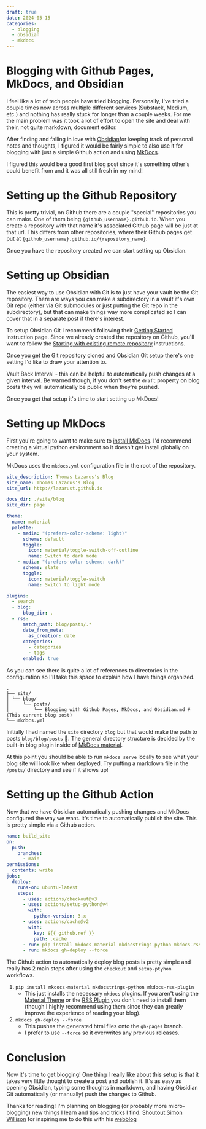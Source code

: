 ```yaml
---
draft: true
date: 2024-05-15
categories:
  - blogging
  - obsidian
  - mkdocs
---
```

# Blogging with Github Pages, MkDocs, and Obsidian
I feel like a lot of tech people have tried blogging. Personally, I've tried a couple times now across multiple different services (Substack, Medium, etc.) and nothing has really stuck for longer than a couple weeks. For me the main problem was it took a lot of effort to open the site and deal with their, not quite markdown, document editor. 

After finding and falling in love with [Obsidian](https://obsidian.md/)for keeping track of personal notes and thoughts, I figured it would be fairly simple to also use it for blogging with just a simple Github action and using [MkDocs](https://www.mkdocs.org/).

I figured this would be a good first blog post since it's something other's could benefit from and it was all still fresh in my mind! 

<!-- more -->

# Setting up the Github Repository
This is pretty trivial, on Github there are a couple "special" repositories you can make. One of them being `{github_username}.github.io`. When you create a repository with that name it's associated Github page will be just at that url. This differs from other repositories, where their Github pages get put at `{github_username}.github.io/{repository_name}`. 

Once you have the repository created we can start setting up Obsidian. 

# Setting up Obsidian
The easiest way to use Obsidian with Git is to just have your vault be the Git repository. There are ways you can make a subdirectory in a vault it's own Git repo (either via Git submodules or just putting the Git repo in the subdirectory), but that can make things way more complicated so I can cover that in a separate post if there's interest. 

To setup Obsidian Git I recommend following their [Getting Started](https://publish.obsidian.md/git-doc/Getting+Started) instruction page. Since we already created the repository on Github, you'll want to follow the [Starting with existing remote repository](https://publish.obsidian.md/git-doc/Getting+Started#Start+with+existing+remote+repository) instructions. 

Once you get the Git repository cloned and Obsidian Git setup there's one setting I'd like to draw your attention to. 

Vault Back Interval - this can be helpful to automatically push changes at a given interval. Be warned though, if you don't set the `draft` property on blog posts they will automatically be public when they're pushed. 

Once you get that setup it's time to start setting up MkDocs!

# Setting up MkDocs
First you're going to want to make sure to [install MkDocs](https://www.mkdocs.org/user-guide/installation/). I'd recommend creating a virtual python environment so it doesn't get install globally on your system. 

MkDocs uses the `mkdocs.yml` configuration file in the root of the repository.

```yml
site_description: Thomas Lazarus's Blog
site_name: Thomas Lazarus's Blog
site_url: http://lazarust.github.io

docs_dir: ./site/blog
site_dir: page

theme:
  name: material
  palette:
    - media: "(prefers-color-scheme: light)"
      scheme: default
      toggle:
        icon: material/toggle-switch-off-outline
        name: Switch to dark mode
    - media: "(prefers-color-scheme: dark)"
      scheme: slate
      toggle:
        icon: material/toggle-switch
        name: Switch to light mode

plugins:
  - search
  - blog:
      blog_dir: .
  - rss:
      match_path: blog/posts/.*
      date_from_meta:
        as_creation: date
      categories:
        - categories
        - tags
      enabled: true
```

As you can see there is quite a lot of references to directories in the configuration so I'll take this space to explain how I have things organized. 

```
. 
├── site/ 
│ └── blog/ 
│     └── posts/ 
│         └── Blogging with Github Pages, MkDocs, and Obsidian.md #(This current blog post) 
└── mkdocs.yml
```

Initially I had named the `site` directory `blog` but that would make the path to posts `blog/blog/posts` 🤮. The general directory structure is decided by the built-in blog plugin inside of [MkDocs material](https://squidfunk.github.io/mkdocs-material/plugins/blog/).

At this point you should be able to run `mkdocs serve` locally to see what your blog site will look like when deployed. Try putting a markdown file in the `/posts/` directory and see if it shows up! 

# Setting up the Github Action
Now that we have Obsidian automatically pushing changes and MkDocs configured the way we want. It's time to automatically publish the site. This is pretty simple via a Github action. 

```yml
name: build_site
on:
  push:
    branches:
      - main
permissions:
  contents: write
jobs:
  deploy:
    runs-on: ubuntu-latest
    steps:
      - uses: actions/checkout@v3
      - uses: actions/setup-python@v4
        with:
          python-version: 3.x
      - uses: actions/cache@v2
        with:
          key: ${{ github.ref }}
          path: .cache
      - run: pip install mkdocs-material mkdocstrings-python mkdocs-rss-plugin
      - run: mkdocs gh-deploy --force
```

The Github action to automatically deploy blog posts is pretty simple and really has 2 main steps after using the `checkout` and `setup-ptyhon` workflows. 
1. `pip install mkdocs-material mkdocstrings-python mkdocs-rss-plugin`
	- This just installs the necessary `mkdocs` plugins. If you aren't using the [Material Theme](https://squidfunk.github.io/mkdocs-material/) or the [RSS Plugin](https://guts.github.io/mkdocs-rss-plugin/) you don't need to install them (though I highly recommend using them since they can greatly improve the experience of reading your blog).
2. `mkdocs gh-deploy --force`
	- This pushes the generated html files onto the `gh-pages` branch. 
	- I prefer to use `--force` so it overwrites any previous releases.

# Conclusion
Now it's time to get blogging! One thing I really like about this setup is that it takes very little thought to create a post and publish it. It's as easy as opening Obsidian, typing some thoughts in markdown, and having Obsidian Git automatically (or manually) push the changes to Github. 


Thanks for reading! I'm planning on blogging (or probably more micro-blogging) new things I learn and tips and tricks I find. [Shoutout Simon Willison](https://x.com/simonw/) for inspiring me to do this with his [webblog](https://simonwillison.net/)